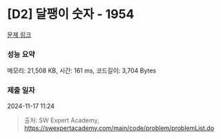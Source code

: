 # [D2] 달팽이 숫자 - 1954 

[문제 링크](https://swexpertacademy.com/main/code/problem/problemDetail.do?contestProbId=AV5PobmqAPoDFAUq) 

### 성능 요약

메모리: 21,508 KB, 시간: 161 ms, 코드길이: 3,704 Bytes

### 제출 일자

2024-11-17 11:24



> 출처: SW Expert Academy, https://swexpertacademy.com/main/code/problem/problemList.do